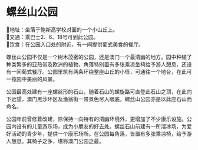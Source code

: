 # 螺丝山公园  
📍地址：坐落于鲍斯高学校对面的一个小山丘上。   
🚌交通：乘巴士2、6、18号可到此公园。   
🍴饮食：在公园入口处的附近，有一间提供葡式美食的餐厅。   
  
螺丝山公园不仅是一个树木茂密的公园，还是澳门一个最清幽的地方。园中种植了种类繁多的亚热带及欧洲的植物，角落特别置有多张乘凉坐椅给予游人憩息，还设有一间葡式餐厅。公园里筑有两条环绕整座山丘的小径，可通往一个地台，在此可一揽园中美丽的风景。   
  
 公园最高处建有一座螺丝形的石山，随着石山的螺旋路可直登此石山之顶，在此向下远望，澳门黑沙环区及渔翁街一带景色尽入眼底。螺丝山公园亦是以此座石山而命名。   
  
公园年前曾修葺改建，除保持一向特有的清幽环境外，更增加了不少康乐设施。公园内设有的儿童游乐场，成为小朋友的好去处。螺丝石山前建有一所溜冰场，为爱好活动的青少年，提供一个康乐场所。在公园每角落，皆置有多张乘凉椅，给予游人憩息。其椅子之多，堪称澳门公园之最。   